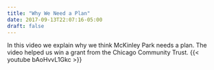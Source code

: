 ```yaml
---
title: "Why We Need a Plan"
date: 2017-09-13T22:07:16-05:00
draft: false
---
```

In this video we explain why we think McKinley Park needs a plan. The video helped us win a grant from the Chicago Community Trust. 
{{< youtube bAoHvvL1Gkc >}}
